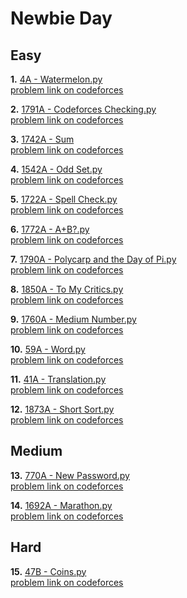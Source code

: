
# Newbie Day

## Easy
**1.** [4A - Watermelon.py](https://github.com/ICPC-Delta/Newbie-Day/blob/main/4A%20-%20Watermelon.py) \
[problem link on codeforces](https://codeforces.com/problemset/problem/4/A)

**2.** [1791A - Codeforces Checking.py](https://github.com/ICPC-Delta/Newbie-Day/blob/main/1791A%20-%20Codeforces%20Checking.py)\
[problem link on codeforces](https://codeforces.com/problemset/problem/1791/A)

**3.** [1742A - Sum](https://github.com/ICPC-Delta/Newbie-Day/blob/main/1742A%20-%20Sum.py)\
[problem link on codeforces](https://codeforces.com/problemset/problem/1742/A)

**4.** [1542A - Odd Set.py](https://github.com/ICPC-Delta/Newbie-Day/blob/main/1542A%20-%20Odd%20Set.py)\
[problem link on codeforces](https://codeforces.com/problemset/problem/1542/A)

**5.** [1722A - Spell Check.py](https://github.com/ICPC-Delta/Newbie-Day/blob/main/1722A%20-%20Spell%20Check.py)\
[problem link on codeforces](https://codeforces.com/problemset/problem/1722/A)

**6.** [1772A - A+B?.py](https://github.com/ICPC-Delta/Newbie-Day/blob/main/1772A%20-%20A%2BB%3F.py)\
[problem link on codeforces](https://codeforces.com/problemset/problem/1772/A)

**7.** [1790A - Polycarp and the Day of Pi.py](https://github.com/ICPC-Delta/Newbie-Day/blob/main/1790A%20-%20Polycarp%20and%20the%20Day%20of%20Pi.py)\
[problem link on codeforces](https://codeforces.com/problemset/problem/1790/A)

**8.** [1850A - To My Critics.py](https://github.com/ICPC-Delta/Newbie-Day/blob/main/1850A%20-%20To%20My%20Critics.py)\
[problem link on codeforces](https://codeforces.com/problemset/problem/1850/A)

**9.** [1760A - Medium Number.py](https://github.com/ICPC-Delta/Newbie-Day/blob/main/1760A%20-%20Medium%20Number.py)\
[problem link on codeforces](https://codeforces.com/problemset/problem/1760/A)

**10.** [59A - Word.py](https://github.com/ICPC-Delta/Newbie-Day/blob/main/59A%20-%20Word.py)\
[problem link on codeforces](https://codeforces.com/problemset/problem/59/A)

**11.** [41A - Translation.py](https://github.com/ICPC-Delta/Newbie-Day/blob/main/41A%20-%20Translation.py)\
[problem link on codeforces](https://codeforces.com/problemset/problem/41/A)

**12.** [1873A - Short Sort.py](https://github.com/ICPC-Delta/Newbie-Day/blob/main/1873A%20-%20Short%20Sort.py)\
[problem link on codeforces](https://codeforces.com/problemset/problem/1873/A)


## Medium
**13.** [770A - New Password.py](https://github.com/ICPC-Delta/Newbie-Day/blob/main/770A%20-%20New%20Password.py)\
[problem link on codeforces](https://codeforces.com/problemset/problem/770/A)

**14.** [1692A - Marathon.py](https://github.com/ICPC-Delta/Newbie-Day/blob/main/1692A%20-%20Marathon.py)\
[problem link on codeforces](https://codeforces.com/problemset/problem/1692/A)



## Hard
**15.** [47B - Coins.py](https://github.com/ICPC-Delta/Newbie-Day/blob/main/47B%20-%20Coins.py)\
[problem link on codeforces](https://codeforces.com/problemset/problem/47/B)
